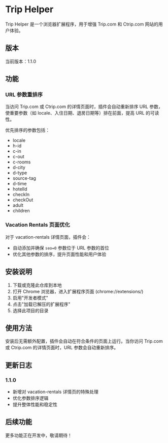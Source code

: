 # Trip Helper

Trip Helper 是一个浏览器扩展程序，用于增强 Trip.com 和 Ctrip.com 网站的用户体验。

## 版本

当前版本：1.1.0

## 功能

### URL 参数重排序

当访问 Trip.com 或 Ctrip.com 的详情页面时，插件会自动重新排序 URL 参数，使重要参数（如 locale、入住日期、退房日期等）排在前面，提高 URL 的可读性。

优先排序的参数包括：

- locale
- h-id
- c-in
- c-out
- c-rooms
- d-city
- d-type
- source-tag
- d-time
- hotelId
- checkIn
- checkOut
- adult
- children

### Vacation Rentals 页面优化

对于 vacation-rentals 详情页面，插件会：

- 自动添加并确保 `seo=0` 参数位于 URL 参数的首位
- 优化其他参数的排序，提升页面性能和用户体验

## 安装说明

1. 下载或克隆此仓库到本地
2. 打开 Chrome 浏览器，进入扩展程序页面 (chrome://extensions/)
3. 启用"开发者模式"
4. 点击"加载已解压的扩展程序"
5. 选择此项目的目录

## 使用方法

安装后无需额外配置，插件会自动在符合条件的页面上运行。当你访问 Trip.com 或 Ctrip.com 的详情页面时，URL 参数会自动重新排序。

## 更新日志

### 1.1.0

- 新增对 vacation-rentals 详情页的特殊处理
- 优化参数排序逻辑
- 提升整体性能和稳定性

## 后续功能

更多功能正在开发中，敬请期待！
